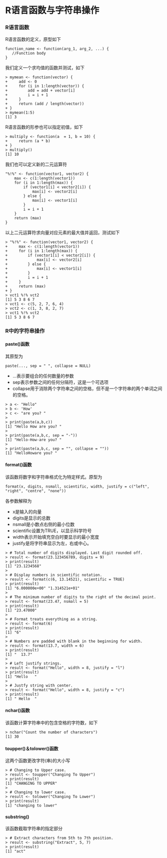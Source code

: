 # R语言函数与字符串操作
### R语言函数
R语言函数的定义，原型如下
```
function_name <- function(arg_1, arg_2, ...) {
   //Function body 
}
```
我们定义一个求均值的函数并测试，如下
```
> mymean <- function(vector) {
+     add <- 0
+     for (i in 1:length(vector)) {
+         add = add + vector[i]
+         i = i + 1
+     }
+     return (add / length(vector))
+ }
> mymean(1:5)
[1] 3
```
R语言函数的形参也可以指定初值，如下
```
> multiply <- function(a  = 1, b = 10) {
+     return (a * b)
+ }
> multiply()
[1] 10
```
我们也可以定义新的二元运算符
```
"%!%" <- function(vector1, vector2) {
    max <- c(1:length(vector1))
	for (i in 1:length(max)) {
	    if (vector1[i] < vector2[i]) {
		    max[i] <- vector2[i]
		} else {
		    max[i] <- vector1[i]
		}
		i = i + 1
	}
	return (max)
}
```
以上二元运算符求向量对应元素的最大值并返回，测试如下
```
> "%!%" <- function(vector1, vector2) {
+     max <- c(1:length(vector1))
+     for (i in 1:length(max)) {
+         if (vector1[i] < vector2[i]) {
+             max[i] <- vector2[i]
+         } else {
+             max[i] <- vector1[i]
+         }
+         i = i + 1
+     }
+     return (max)
+ }
> vct1 %!% vct2
[1] 5 3 8 6 7
> vct1 <- c(5, 2, 7, 6, 4)
> vct2 <- c(1, 3, 8, 2, 7)
> vct1 %!% vct2
[1] 5 3 8 6 7
```
### R中的字符串操作
#### paste()函数
其原型为
```
paste(..., sep = " ", collapse = NULL)
```
+ ...表示要组合的任何数量的参数
+ sep表示参数之间的任何分隔符，这是一个可选项
+ collapse用于消除两个字符串之间的空格，但不是一个字符串的两个单词之间的空格。

```
> a <- "Hello"
> b <- 'How'
> c <- "are you? "
> 
> print(paste(a,b,c))
[1] "Hello How are you? "
> 
> print(paste(a,b,c, sep = "-"))
[1] "Hello-How-are you? "
> 
> print(paste(a,b,c, sep = "", collapse = ""))
[1] "HelloHoware you? "
```
#### format()函数
该函数将数字和字符串格式化为特定样式。原型为
```
format(x, digits, nsmall, scientific, width, justify = c("left", "right", "centre", "none"))
```
各参数解释为
+ x是输入的向量
+ digits是显示的总数
+ nsmall是小数点右侧的最小位数
+ scientific设置为TRUE，以显示科学符号
+ width表示开始填充空白时要显示的最小宽度
+ justify是将字符串显示为左，右或中心。

```
> # Total number of digits displayed. Last digit rounded off.
> result <- format(23.123456789, digits = 9)
> print(result)
[1] "23.1234568"
> 
> # Display numbers in scientific notation.
> result <- format(c(6, 13.14521), scientific = TRUE)
> print(result)
[1] "6.000000e+00" "1.314521e+01"
> 
> # The minimum number of digits to the right of the decimal point.
> result <- format(23.47, nsmall = 5)
> print(result)
[1] "23.47000"
> 
> # Format treats everything as a string.
> result <- format(6)
> print(result)
[1] "6"
> 
> # Numbers are padded with blank in the beginning for width.
> result <- format(13.7, width = 6)
> print(result)
[1] "  13.7"
> 
> # Left justify strings.
> result <- format("Hello", width = 8, justify = "l")
> print(result)
[1] "Hello   "
> 
> # Justfy string with center.
> result <- format("Hello", width = 8, justify = "c")
> print(result)
[1] " Hello  "
```
#### nchar()函数
该函数计算字符串中的包含空格的字符数，如下
```
> nchar("Count the number of characters")
[1] 30
```
#### toupper()＆tolower()函数
这两个函数更改字符(串)的大小写
```
> # Changing to Upper case.
> result <- toupper("Changing To Upper")
> print(result)
[1] "CHANGING TO UPPER"
> 
> # Changing to lower case.
> result <- tolower("Changing To Lower")
> print(result)
[1] "changing to lower"
```
#### substring()
该函数截取字符串的指定部分
```
> # Extract characters from 5th to 7th position.
> result <- substring("Extract", 5, 7)
> print(result)
[1] "act"
```
